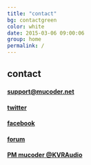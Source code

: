 ```yaml
---
title: "contact"
bg: contactgreen
color: white
date: 2015-03-06 09:00:06
group: home
permalink: /
---
```


## contact

#### <i class="fa fa-envelope-o fa-fw"></i> [support@mucoder.net](mailto:support@mucoder.net)

#### <i class="fa fa-twitter fa-fw"></i> [twitter](https://twitter.com/mucoder)

#### <i class="fa fa-facebook fa-fw"></i> [facebook](https://www.facebook.com/mucoder)

#### <i class="fa fa-none fa-fw"></i> [forum](http://www.kvraudio.com/forum/viewforum.php?f=163)

#### <i class="fa fa-none fa-fw"></i> [PM mucoder @KVRAudio](http://www.kvraudio.com)

